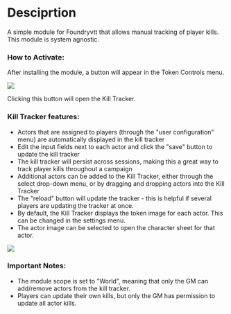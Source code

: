 # Desciprtion
A simple module for Foundryvtt that allows manual tracking of player kills. This module is system agnostic.

### How to Activate:
After installing the module, a button will appear in the Token Controls menu.

<img src="https://github.com/user-attachments/assets/9bed7c3f-67b6-4762-860a-3c72182c12d1">

Clicking this button will open the Kill Tracker.

### Kill Tracker features:
  - Actors that are assigned to players (through the "user configuration" menu) are automatically displayed in the kill tracker
  - Edit the input fields next to each actor and click the "save" button to update the kill tracker
  - The kill tracker will persist across sessions, making this a great way to track player kills throughout a campaign
  - Additional actors can be added to the Kill Tracker, either through the select drop-down menu, or by dragging and dropping actors into the Kill Tracker
  - The "reload" button will update the tracker - this is helpful if several players are updating the tracker at once.
  - By default, the Kill Tracker displays the token image for each actor. This can be changed in the settings menu.
  - The actor image can be selected to open the character sheet for that actor.

<img src="https://github.com/user-attachments/assets/9ee460b2-cfae-48cd-9064-0c1c9712e547">

### Important Notes:
- The module scope is set to "World", meaning that only the GM can add/remove actors from the kill tracker.
- Players can update their own kills, but only the GM has permission to update all actor kills.
